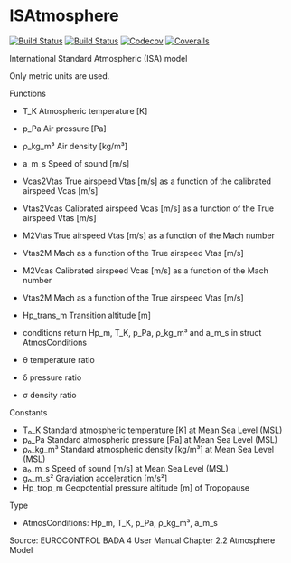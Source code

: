 # ISAtmosphere

[![Build Status](https://travis-ci.com/rjdverbeek-tud/ISAtmosphere.jl.svg?branch=master)](https://travis-ci.com/rjdverbeek-tud/ISAtmosphere.jl)
[![Build Status](https://ci.appveyor.com/api/projects/status/github/rjdverbeek-tud/ISAtmosphere.jl?svg=true)](https://ci.appveyor.com/project/rjdverbeek-tud/ISAtmosphere-jl)
[![Codecov](https://codecov.io/gh/rjdverbeek-tud/ISAtmosphere.jl/branch/master/graph/badge.svg)](https://codecov.io/gh/rjdverbeek-tud/ISAtmosphere.jl)
[![Coveralls](https://coveralls.io/repos/github/rjdverbeek-tud/ISAtmosphere.jl/badge.svg?branch=master)](https://coveralls.io/github/rjdverbeek-tud/ISAtmosphere.jl?branch=master)

International Standard Atmospheric (ISA) model

Only metric units are used.

Functions
* T_K     Atmospheric temperature [K]
* p_Pa    Air pressure [Pa]
* ρ_kg_m³ Air density [kg/m³]
* a_m_s   Speed of sound [m/s]
* Vcas2Vtas True airspeed Vtas [m/s] as a function of the calibrated airspeed Vcas [m/s]
* Vtas2Vcas Calibrated airspeed Vcas [m/s] as a function of the True airspeed Vtas [m/s]
* M2Vtas  True airspeed Vtas [m/s] as a function of the Mach number
* Vtas2M  Mach as a function of the True airspeed Vtas [m/s]
* M2Vcas  Calibrated airspeed Vcas [m/s] as a function of the Mach number
* Vtas2M  Mach as a function of the True airspeed Vtas [m/s]
* Hp_trans_m Transition altitude [m]
* conditions return Hp_m, T_K, p_Pa, ρ_kg_m³ and a_m_s in struct AtmosConditions

* θ   temperature ratio
* δ   pressure ratio
* σ   density ratio

Constants
* T₀_K    Standard atmospheric temperature [K] at Mean Sea Level (MSL)
* p₀_Pa   Standard atmospheric pressure [Pa] at Mean Sea Level (MSL)
* ρ₀_kg_m³  Standard atmospheric density [kg/m³] at Mean Sea Level (MSL)
* a₀_m_s  Speed of sound [m/s] at Mean Sea Level (MSL)
* g₀_m_s² Graviation acceleration [m/s²]
* Hp_trop_m Geopotential pressure altitude [m] of Tropopause

Type
* AtmosConditions: Hp_m, T_K, p_Pa, ρ_kg_m³, a_m_s

Source: EUROCONTROL BADA 4 User Manual Chapter 2.2 Atmosphere Model
